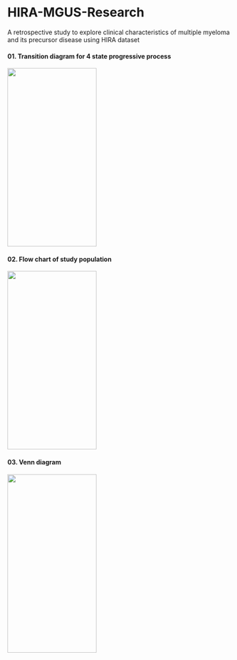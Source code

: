 # HIRA-MGUS-Research
A retrospective study to explore clinical characteristics of multiple myeloma  and its precursor disease using HIRA dataset 

#### 01. Transition diagram for 4 state progressive process  
<img src="https://github.com/SeuljiMoon/HIRA-MGUS-Research/assets/129368100/90c63d42-fca9-4663-8fea-fa03062b7a9b.png" width="200" height="400"/>



#### 02. Flow chart of study population
<img src="https://github.com/SeuljiMoon/HIRA-MGUS-Research/assets/129368100/447ad786-4148-48ba-9942-7e070d7758f3.png" width="200" height="400"/>



#### 03. Venn diagram
<img src="https://github.com/SeuljiMoon/HIRA-MGUS-Research/assets/129368100/cdb777b0-5b85-48f5-9c5a-148709a8ab61.png" width="200" height="400"/>
